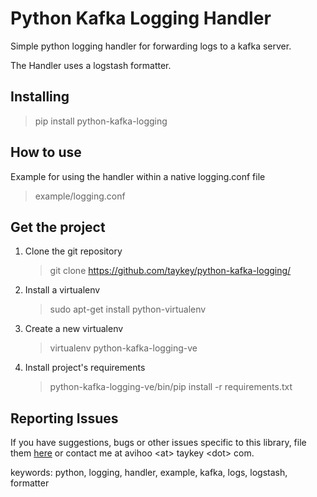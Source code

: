 Python Kafka Logging Handler
===============================

Simple python logging handler for forwarding logs to a kafka server.

The Handler uses a logstash formatter.


Installing
-----------

> pip install python-kafka-logging


How to use 
----------
Example for using the handler within a native logging.conf file

   > example/logging.conf
   


Get the project
----------------

1. Clone the git repository
   > git clone https://github.com/taykey/python-kafka-logging/

2. Install a virtualenv
   > sudo apt-get install python-virtualenv

3. Create a new virtualenv
   > virtualenv python-kafka-logging-ve

4. Install project's requirements
   > python-kafka-logging-ve/bin/pip install -r requirements.txt



Reporting Issues
-----------------
If you have suggestions, bugs or other issues specific to this library, file them [here](https://github.com/taykey/python-kafka-logging/issues) or contact me at avihoo &lt;at&gt; taykey &lt;dot&gt; com.



keywords: python, logging, handler, example, kafka, logs, logstash, formatter

